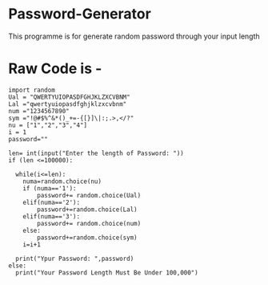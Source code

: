 # Password-Generator
This programme is for generate random password through your input length 

# Raw Code is -
```
import random
Ual = "QWERTYUIOPASDFGHJKLZXCVBNM"
Lal ="qwertyuiopasdfghjklzxcvbnm"
num ="1234567890"
sym ="!@#$%^&*()_+=-{[}]\|:;.>,</?"
nu = ["1","2","3","4"]
i = 1
password=""

len= int(input("Enter the length of Password: "))
if (len <=100000):
  
  while(i<=len):
    numa=random.choice(nu)
    if (numa=='1'):
        password+= random.choice(Ual)
    elif(numa=='2'):
        password+=random.choice(Lal)
    elif(numa=='3'):
        password+= random.choice(num)
    else:
        password+=random.choice(sym)
    i=i+1

  print("Ypur Password: ",password)
else:
  print("Your Password Length Must Be Under 100,000")
  ```
